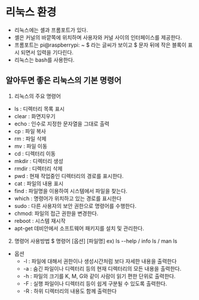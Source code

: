 # 리눅스 환경

- 리눅스에는 셸과 프롬포트가 있다.
- 셸은 커널의 바깥쪽에 위치하며 사용자와 커널 사이의 인터페이스를 제공한다.
- 프롬포트는 pi@raspberrypi: ~ $ 라는 글씨가 보이고 $ 문자 뒤에 작은 블록이 표시 되면서 입력을 기다린다.
- 리눅스는 bash를 사용한다.

## 알아두면 좋은 리눅스의 기본 명령어

1. 리눅스의 주요 명령어
  - ls : 디렉터리 목록 표시
  - clear : 화면지우기
  - echo : 인수로 지정한 문자열을 그대로 출력
  - cp : 파일 복사
  - rm : 파일 삭제
  - mv : 파일 이동
  - cd : 디렉터리 이동
  - mkdir : 디렉터리 생성
  - rmdir : 디렉터리 삭제
  - pwd : 현재 작업중인 디렉터리의 경로를 표시한다.
  - cat : 파일의 내용 표시
  - find : 파일명을 이용하여 시스템에서 파일을 찾는다.
  - which : 명령어가 위치하고 있는 경로를 표시한다
  - sudo : 다른 사용자의 보안 권한으로 명령어를 수행한다.
  - chmod: 파일의 접근 권한을 변경한다.
  - reboot : 시스템 재시작
  - apt-get 데비안에서 소프트웨어 패키지를 설치 및 관리한다.
2. 명령어 사용방법
  $ 명령어 [옵션] [파일명]
  ex) ls --help / info ls / man ls
* 옵션
  - -l : 파일에 대해서 권한이나 생성시간처럼 보다 자세한 내용을 출력한다
  - -a : 숨긴 파일이나 디렉터리 등의 현재 디렉터리의 모든 내용을 출력한다.
  - -h : 파일의 크기를 K, M, G와 같이 사람이 읽기 편한 단위로 출력한다.
  - -F : 실행 파일이나 디렉터리 등이 쉽게 구분될 수 있도록 출력한다.
  - -R : 하위 디렉터리의 내용도 함께 출력한다
 

